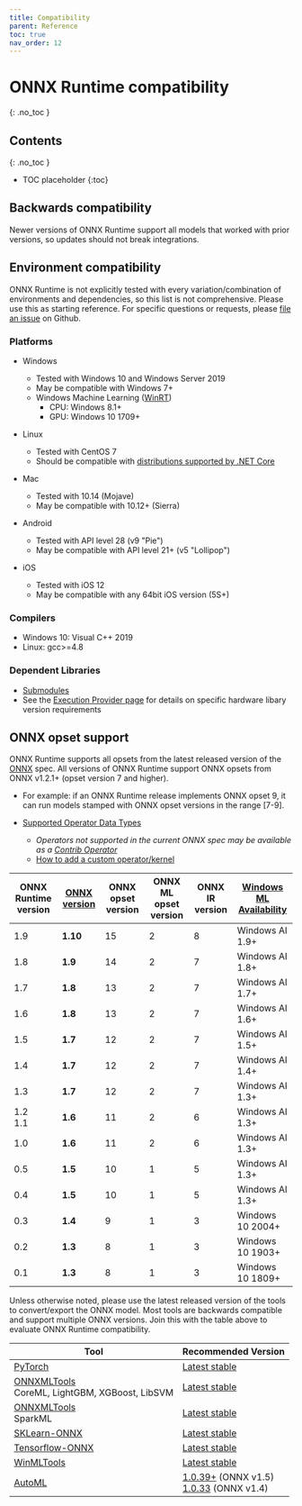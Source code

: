```yaml
---
title: Compatibility
parent: Reference
toc: true
nav_order: 12
---
```


# ONNX Runtime compatibility
{: .no_toc }

## Contents
{: .no_toc }

* TOC placeholder
{:toc}

## Backwards compatibility
Newer versions of ONNX Runtime support all models that worked with prior versions, so updates should not break integrations.

## Environment compatibility
ONNX Runtime is not explicitly tested with every variation/combination of environments and dependencies, so this list is not comprehensive. Please use this as starting reference. For specific questions or requests, please [file an issue](https://github.com/microsoft/onnxruntime/issues) on Github.


### Platforms

* Windows

  * Tested with Windows 10 and Windows Server 2019
  * May be compatible with Windows 7+
  * Windows Machine Learning ([WinRT](../get-started/with-winrt.md))
    * CPU: Windows 8.1+
    * GPU: Windows 10 1709+

* Linux
  * Tested with CentOS 7
  * Should be compatible with [distributions supported by .NET Core](https://docs.microsoft.com/en-us/dotnet/core/install/linux)

* Mac
  * Tested with 10.14 (Mojave)
  * May be compatible with 10.12+ (Sierra)

* Android
  * Tested with API level 28 (v9 "Pie")
  * May be compatible with API level 21+ (v5 "Lollipop")

* iOS
  * Tested with iOS 12
  * May be compatible with any 64bit iOS version (5S+)

### Compilers
* Windows 10: Visual C++ 2019
* Linux: gcc>=4.8

### Dependent Libraries
* [Submodules](https://github.com/microsoft/onnxruntime/tree/master/cgmanifests)
* See the [Execution Provider page](../execution-providers) for details on specific hardware libary version requirements


## ONNX opset support
ONNX Runtime supports all opsets from the latest released version of the [ONNX](https://onnx.ai) spec. All versions of ONNX Runtime support ONNX opsets from ONNX v1.2.1+ (opset version 7 and higher). 
  * For example: if an ONNX Runtime release implements ONNX opset 9, it can run models stamped with ONNX opset versions in the range [7-9]. 



* [Supported Operator Data Types](https://github.com/microsoft/onnxruntime/blob/master/docs/OperatorKernels.md)
  * *Operators not supported in the current ONNX spec may be available as a [Contrib Operator](https://github.com/microsoft/onnxruntime/blob/master/docs/ContribOperators.md)*
  * [How to add a custom operator/kernel](operators/add-custom-op.md)

| ONNX Runtime version | [ONNX version](https://github.com/onnx/onnx/blob/master/docs/Versioning.md) | ONNX opset version | ONNX ML opset version | ONNX IR version | [Windows ML Availability](https://docs.microsoft.com/en-us/windows/ai/windows-ml/release-notes/)|
|------------------------------|--------------------|--------------------|----------------------|------------------|------------------|
| 1.9 | **1.10** | 15 | 2 | 8 | Windows AI 1.9+ |
| 1.8 | **1.9** | 14 | 2 | 7 | Windows AI 1.8+ |
| 1.7 | **1.8** | 13 | 2 | 7 | Windows AI 1.7+ |
| 1.6 | **1.8** | 13 | 2 | 7 | Windows AI 1.6+ |
| 1.5 | **1.7** | 12 | 2 | 7 | Windows AI 1.5+ |
| 1.4 | **1.7** | 12 | 2 | 7 | Windows AI 1.4+ |
| 1.3 | **1.7** | 12 | 2 | 7 | Windows AI 1.3+ |
| 1.2<br/>1.1 | **1.6** | 11 | 2 | 6 | Windows AI 1.3+ |
| 1.0 | **1.6** | 11 | 2 | 6 | Windows AI 1.3+ |
| 0.5 | **1.5** | 10 | 1 | 5 | Windows AI 1.3+ |
| 0.4 | **1.5** | 10 | 1 | 5 | Windows AI 1.3+ |
| 0.3 | **1.4** | 9 | 1 | 3 | Windows 10 2004+ |
| 0.2 | **1.3** | 8 | 1 | 3 | Windows 10 1903+ |
| 0.1 | **1.3** | 8 | 1 | 3 | Windows 10 1809+ |

Unless otherwise noted, please use the latest released version of the tools to convert/export the ONNX model. Most tools are backwards compatible and support multiple ONNX versions. Join this with the table above to evaluate ONNX Runtime compatibility.


|Tool|Recommended Version|
|---|---|
|[PyTorch](https://pytorch.org/)|[Latest stable](https://pytorch.org/get-started/locally/)|
|[ONNXMLTools](https://pypi.org/project/onnxmltools/)<br>CoreML, LightGBM, XGBoost, LibSVM|[Latest stable](https://github.com/onnx/onnxmltools/releases)|
|[ONNXMLTools](https://pypi.org/project/onnxmltools/)<br> SparkML|[Latest stable](https://github.com/onnx/onnxmltools/releases)|
|[SKLearn-ONNX](https://pypi.org/project/skl2onnx/)|[Latest stable](https://github.com/onnx/sklearn-onnx/releases)|
|[Tensorflow-ONNX](https://pypi.org/project/tf2onnx/)|[Latest stable](https://github.com/onnx/tensorflow-onnx/releases)|
|[WinMLTools](https://docs.microsoft.com/en-us/windows/ai/windows-ml/convert-model-winmltools)|[Latest stable](https://pypi.org/project/winmltools/)|
|[AutoML](https://docs.microsoft.com/en-us/azure/machine-learning/service/concept-automated-ml)|[1.0.39+](https://pypi.org/project/azureml-automl-core) (ONNX v1.5) <br/>[1.0.33](https://pypi.org/project/azureml-automl-core/1.0.33/) (ONNX v1.4) |

